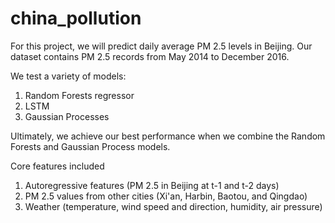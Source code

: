 # china_pollution

For this project, we will predict daily average PM 2.5 levels in Beijing. Our dataset contains PM 2.5 records from May 2014 to December 2016. 

We test a variety of models:

1) Random Forests regressor
2) LSTM
3) Gaussian Processes

Ultimately, we achieve our best performance when we combine the Random Forests and Gaussian Process models.

Core features included

1) Autoregressive features (PM 2.5 in Beijing at t-1 and t-2 days)
2) PM 2.5 values from other cities (Xi'an, Harbin, Baotou, and Qingdao)
3) Weather (temperature, wind speed and direction, humidity, air pressure)
